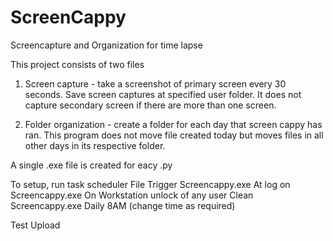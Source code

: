 # ScreenCappy
Screencapture and Organization for time lapse

This project consists of two files
1. Screen capture - take a screenshot of primary screen every 30 seconds. Save screen captures at specified user folder. It does not capture secondary screen if there are more than one screen. 

2. Folder organization - create a folder for each day that screen cappy has ran. This program does not move file created today but moves files in all other days in its respective folder. 

A single .exe file is created for eacy .py 

To setup, run task scheduler
    File                    Trigger
    Screencappy.exe         At log on
    Screencappy.exe         On Workstation unlock of any user
    Clean Screencappy.exe   Daily 8AM (change time as required)

Test Upload